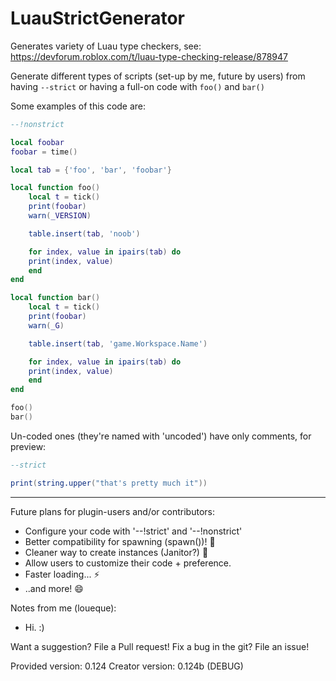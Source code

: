 # LuauStrictGenerator
Generates variety of Luau type checkers, see: https://devforum.roblox.com/t/luau-type-checking-release/878947

Generate different types of scripts (set-up by me, future by users) from having ``--strict`` or having a full-on code with ``foo()`` and ``bar()``

Some examples of this code are:

```lua
--!nonstrict

local foobar
foobar = time()

local tab = {'foo', 'bar', 'foobar'}

local function foo()
	local t = tick()
	print(foobar)
	warn(_VERSION)

	table.insert(tab, 'noob')

	for index, value in ipairs(tab) do
	print(index, value)
	end
end

local function bar()
	local t = tick()
	print(foobar)
	warn(_G)

	table.insert(tab, 'game.Workspace.Name')

	for index, value in ipairs(tab) do 
	print(index, value)
	end
end

foo()
bar()
```
Un-coded ones (they're named with 'uncoded') have only comments, for preview:

```lua
--strict

print(string.upper("that's pretty much it"))
```

---

Future plans for plugin-users and/or contributors:

* Configure your code with '--!strict' and '--!nonstrict'
* Better compatibility for spawning (spawn())! 🎨
* Cleaner way to create instances (Janitor?) 🤔
* Allow users to customize their code + preference.
* Faster loading... :zap:
* ..and more! :smile:

Notes from me (loueque):

* Hi. :)

Want a suggestion? File a Pull request!
Fix a bug in the git? File an issue!

Provided version: 0.124
Creator version: 0.124b (DEBUG)
